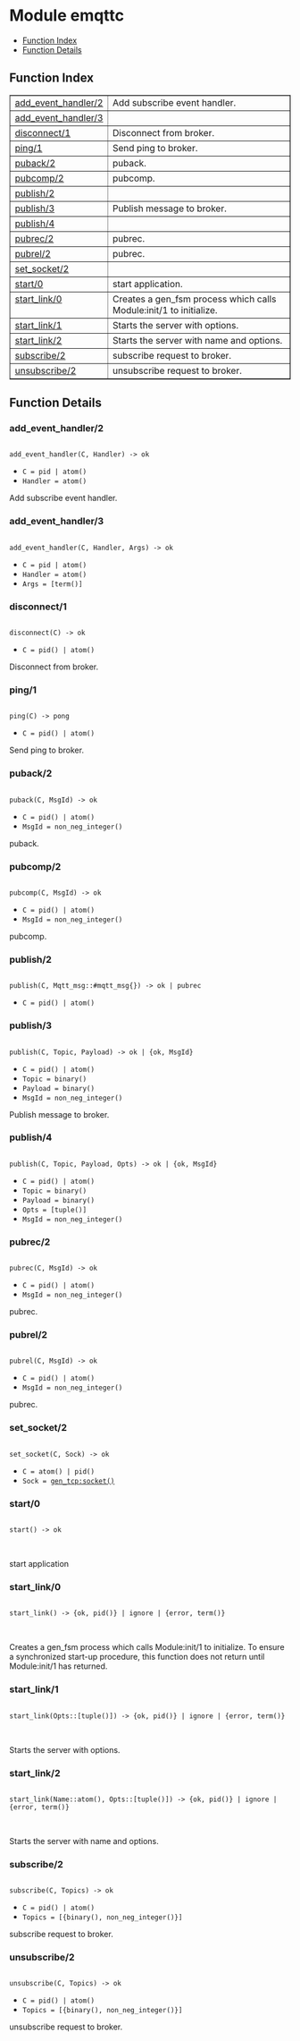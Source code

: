 

# Module emqttc #
* [Function Index](#index)
* [Function Details](#functions)


<a name="index"></a>

## Function Index ##


<table width="100%" border="1" cellspacing="0" cellpadding="2" summary="function index"><tr><td valign="top"><a href="#add_event_handler-2">add_event_handler/2</a></td><td>Add subscribe event handler.</td></tr><tr><td valign="top"><a href="#add_event_handler-3">add_event_handler/3</a></td><td></td></tr><tr><td valign="top"><a href="#disconnect-1">disconnect/1</a></td><td>Disconnect from broker.</td></tr><tr><td valign="top"><a href="#ping-1">ping/1</a></td><td>Send ping to broker.</td></tr><tr><td valign="top"><a href="#puback-2">puback/2</a></td><td>puback.</td></tr><tr><td valign="top"><a href="#pubcomp-2">pubcomp/2</a></td><td>pubcomp.</td></tr><tr><td valign="top"><a href="#publish-2">publish/2</a></td><td></td></tr><tr><td valign="top"><a href="#publish-3">publish/3</a></td><td>Publish message to broker.</td></tr><tr><td valign="top"><a href="#publish-4">publish/4</a></td><td></td></tr><tr><td valign="top"><a href="#pubrec-2">pubrec/2</a></td><td>pubrec.</td></tr><tr><td valign="top"><a href="#pubrel-2">pubrel/2</a></td><td>pubrec.</td></tr><tr><td valign="top"><a href="#set_socket-2">set_socket/2</a></td><td></td></tr><tr><td valign="top"><a href="#start-0">start/0</a></td><td>start application.</td></tr><tr><td valign="top"><a href="#start_link-0">start_link/0</a></td><td>
Creates a gen_fsm process which calls Module:init/1 to
initialize.</td></tr><tr><td valign="top"><a href="#start_link-1">start_link/1</a></td><td>Starts the server with options.</td></tr><tr><td valign="top"><a href="#start_link-2">start_link/2</a></td><td>Starts the server with name and options.</td></tr><tr><td valign="top"><a href="#subscribe-2">subscribe/2</a></td><td>subscribe request to broker.</td></tr><tr><td valign="top"><a href="#unsubscribe-2">unsubscribe/2</a></td><td>unsubscribe request to broker.</td></tr></table>


<a name="functions"></a>

## Function Details ##

<a name="add_event_handler-2"></a>

### add_event_handler/2 ###


<pre><code>
add_event_handler(C, Handler) -&gt; ok
</code></pre>

<ul class="definitions"><li><code>C = pid | atom()</code></li><li><code>Handler = atom()</code></li></ul>

Add subscribe event handler.
<a name="add_event_handler-3"></a>

### add_event_handler/3 ###


<pre><code>
add_event_handler(C, Handler, Args) -&gt; ok
</code></pre>

<ul class="definitions"><li><code>C = pid | atom()</code></li><li><code>Handler = atom()</code></li><li><code>Args = [term()]</code></li></ul>


<a name="disconnect-1"></a>

### disconnect/1 ###


<pre><code>
disconnect(C) -&gt; ok
</code></pre>

<ul class="definitions"><li><code>C = pid() | atom()</code></li></ul>

Disconnect from broker.
<a name="ping-1"></a>

### ping/1 ###


<pre><code>
ping(C) -&gt; pong
</code></pre>

<ul class="definitions"><li><code>C = pid() | atom()</code></li></ul>

Send ping to broker.
<a name="puback-2"></a>

### puback/2 ###


<pre><code>
puback(C, MsgId) -&gt; ok
</code></pre>

<ul class="definitions"><li><code>C = pid() | atom()</code></li><li><code>MsgId = non_neg_integer()</code></li></ul>

puback.
<a name="pubcomp-2"></a>

### pubcomp/2 ###


<pre><code>
pubcomp(C, MsgId) -&gt; ok
</code></pre>

<ul class="definitions"><li><code>C = pid() | atom()</code></li><li><code>MsgId = non_neg_integer()</code></li></ul>

pubcomp.
<a name="publish-2"></a>

### publish/2 ###


<pre><code>
publish(C, Mqtt_msg::#mqtt_msg{}) -&gt; ok | pubrec
</code></pre>

<ul class="definitions"><li><code>C = pid() | atom()</code></li></ul>


<a name="publish-3"></a>

### publish/3 ###


<pre><code>
publish(C, Topic, Payload) -&gt; ok | {ok, MsgId}
</code></pre>

<ul class="definitions"><li><code>C = pid() | atom()</code></li><li><code>Topic = binary()</code></li><li><code>Payload = binary()</code></li><li><code>MsgId = non_neg_integer()</code></li></ul>

Publish message to broker.
<a name="publish-4"></a>

### publish/4 ###


<pre><code>
publish(C, Topic, Payload, Opts) -&gt; ok | {ok, MsgId}
</code></pre>

<ul class="definitions"><li><code>C = pid() | atom()</code></li><li><code>Topic = binary()</code></li><li><code>Payload = binary()</code></li><li><code>Opts = [tuple()]</code></li><li><code>MsgId = non_neg_integer()</code></li></ul>


<a name="pubrec-2"></a>

### pubrec/2 ###


<pre><code>
pubrec(C, MsgId) -&gt; ok
</code></pre>

<ul class="definitions"><li><code>C = pid() | atom()</code></li><li><code>MsgId = non_neg_integer()</code></li></ul>

pubrec.
<a name="pubrel-2"></a>

### pubrel/2 ###


<pre><code>
pubrel(C, MsgId) -&gt; ok
</code></pre>

<ul class="definitions"><li><code>C = pid() | atom()</code></li><li><code>MsgId = non_neg_integer()</code></li></ul>

pubrec.
<a name="set_socket-2"></a>

### set_socket/2 ###


<pre><code>
set_socket(C, Sock) -&gt; ok
</code></pre>

<ul class="definitions"><li><code>C = atom() | pid()</code></li><li><code>Sock = <a href="gen_tcp.md#type-socket">gen_tcp:socket()</a></code></li></ul>


<a name="start-0"></a>

### start/0 ###


<pre><code>
start() -&gt; ok
</code></pre>
<br />

start application
<a name="start_link-0"></a>

### start_link/0 ###


<pre><code>
start_link() -&gt; {ok, pid()} | ignore | {error, term()}
</code></pre>
<br />


Creates a gen_fsm process which calls Module:init/1 to
initialize. To ensure a synchronized start-up procedure, this
function does not return until Module:init/1 has returned.
<a name="start_link-1"></a>

### start_link/1 ###


<pre><code>
start_link(Opts::[tuple()]) -&gt; {ok, pid()} | ignore | {error, term()}
</code></pre>
<br />

Starts the server with options.
<a name="start_link-2"></a>

### start_link/2 ###


<pre><code>
start_link(Name::atom(), Opts::[tuple()]) -&gt; {ok, pid()} | ignore | {error, term()}
</code></pre>
<br />

Starts the server with name and options.
<a name="subscribe-2"></a>

### subscribe/2 ###


<pre><code>
subscribe(C, Topics) -&gt; ok
</code></pre>

<ul class="definitions"><li><code>C = pid() | atom()</code></li><li><code>Topics = [{binary(), non_neg_integer()}]</code></li></ul>

subscribe request to broker.
<a name="unsubscribe-2"></a>

### unsubscribe/2 ###


<pre><code>
unsubscribe(C, Topics) -&gt; ok
</code></pre>

<ul class="definitions"><li><code>C = pid() | atom()</code></li><li><code>Topics = [{binary(), non_neg_integer()}]</code></li></ul>

unsubscribe request to broker.
